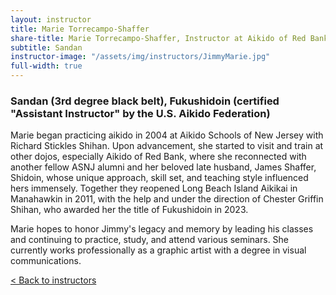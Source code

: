 ```yaml
---
layout: instructor
title: Marie Torrecampo-Shaffer
share-title: Marie Torrecampo-Shaffer, Instructor at Aikido of Red Bank
subtitle: Sandan
instructor-image: "/assets/img/instructors/JimmyMarie.jpg"
full-width: true
---
```


### Sandan (3rd degree black belt), Fukushidoin (certified "Assistant Instructor" by the U.S. Aikido Federation)

Marie began practicing aikido in 2004 at Aikido Schools of New Jersey with Richard Stickles Shihan. Upon advancement, she started to visit and train at other dojos, especially Aikido of Red Bank, where she reconnected with another fellow ASNJ alumni and her beloved late husband, James Shaffer, Shidoin, whose unique approach, skill set, and teaching style influenced hers immensely. Together they reopened Long Beach Island Aikikai in Manahawkin in 2011, with the help and under the direction of Chester Griffin Shihan, who awarded her the title of Fukushidoin in 2023.

Marie hopes to honor Jimmy's legacy and memory by leading his classes and continuing to practice, study, and attend various seminars. She currently works professionally as a graphic artist with a degree in visual communications.

[< Back to instructors](/instructors/)
